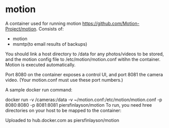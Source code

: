 # motion

A container used for running motion https://github.com/Motion-Project/motion.  Consists of:
- motion
- msmtp(to email results of backups)

You should link a host directory to /data for any photos/videos to be stored, and the motion config file to /etc/motion/motion.conf witihn the container.  Motion is executed automatically.

Port 8080 on the container exposes a control UI, and port 8081 the camera video.  (Your motion.conf must use these port numbers.)

A sample docker run command:

  docker run -v /cameras:/data -v ~/motion.conf:/etc/motion/motion.conf -p 8080:8080 -p 8081:8081 piersfinlayson/motion
To run, you need hree directories on your host to be mapped to the container:

Uploaded to hub.docker.com as piersfinlayson/motion
